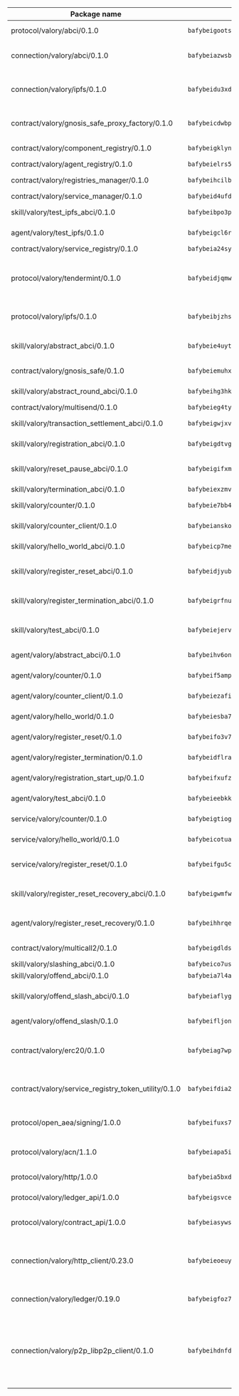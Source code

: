 | Package name                                                  | Package hash                                                  | Description                                                                                                                |
| ------------------------------------------------------------- | ------------------------------------------------------------- | -------------------------------------------------------------------------------------------------------------------------- |
| protocol/valory/abci/0.1.0                                    | `bafybeigootsvqpk6th5xpdtzanxum3earifrrezfyhylfrit7yvqdrtgpe` | A protocol for ABCI requests and responses.                                                                                |
| connection/valory/abci/0.1.0                                  | `bafybeiazwsbsqcj3k4dhsf6pvl3i45cxq4itchrkdmximdxmoyjmidrnha` | connection to wrap communication with an ABCI server.                                                                      |
| connection/valory/ipfs/0.1.0                                  | `bafybeidu3xd6rd5zysv2due2cnrc3sxx5vss2usxwaxxtxxuyha2kuhd3e` | A connection responsible for uploading and downloading files from IPFS.                                                    |
| contract/valory/gnosis_safe_proxy_factory/0.1.0               | `bafybeicdwbpjcvsqr3vpkfmp3shveapm6zyxfedpl65gzyzcbnyqjt46va` | Gnosis Safe proxy factory (GnosisSafeProxyFactory) contract                                                                |
| contract/valory/component_registry/0.1.0                      | `bafybeigklynwl3mfav5yt5zdkrqe6rukv4ygdhpdusk66ojt4jj7tunxcy` | Component registry contract                                                                                                |
| contract/valory/agent_registry/0.1.0                          | `bafybeielrs5qih3r6qhnily6x4h4j4j6kux6eqr546homow4c5ljgfyljq` | Agent registry contract                                                                                                    |
| contract/valory/registries_manager/0.1.0                      | `bafybeihcilb27ekgoplmc43iog2zrus63fufql4rly2umbuj573nu3zpg4` | Registries Manager contract                                                                                                |
| contract/valory/service_manager/0.1.0                         | `bafybeid4ufdirr3qaksk72iwnuzfelhzqwh7t3q56x2ixhzvwltte4yy5a` | Service Manager contract                                                                                                   |
| skill/valory/test_ipfs_abci/0.1.0                             | `bafybeibpo3p456qfxzonlldlhejlwltrvqnkrudqt6pyijskwqzsl6rrdi` | IPFS e2e testing application.                                                                                              |
| agent/valory/test_ipfs/0.1.0                                  | `bafybeigcl6rytwddo4pjujtxxg54zst6hy5kkp2wpjo4vct3uvkmbrbeqm` | Agent for testing the ABCI connection.                                                                                     |
| contract/valory/service_registry/0.1.0                        | `bafybeia24syaeq6quzonzjp4tw67kkjhxocr2diy7sxjnujgzurc3oub2a` | Service Registry contract                                                                                                  |
| protocol/valory/tendermint/0.1.0                              | `bafybeidjqmwvgi4rqgp65tbkhmi45fwn2odr5ecezw6q47hwitsgyw4jpa` | A protocol for communication between two AEAs to share tendermint configuration details.                                   |
| protocol/valory/ipfs/0.1.0                                    | `bafybeibjzhsengtxfofqpxy6syamplevp35obemwfp4c5lhag3v2bvgysa` | A protocol specification for IPFS requests and responses.                                                                  |
| skill/valory/abstract_abci/0.1.0                              | `bafybeie4uytgkedxh4656mdzfecoqeq6lvylg2btczkkkx3cxrqgvughc4` | The abci skill provides a template of an ABCI application.                                                                 |
| contract/valory/gnosis_safe/0.1.0                             | `bafybeiemuhxae7a5s6wc3qvkizeawauky6dkgswquuigkwbm655c344oqu` | Gnosis Safe (GnosisSafeL2) contract                                                                                        |
| skill/valory/abstract_round_abci/0.1.0                        | `bafybeihg3hkwbnaxabzrjnbnvd3apt26h23ylttghzgbf7phyxrcggplia` | abstract round-based ABCI application                                                                                      |
| contract/valory/multisend/0.1.0                               | `bafybeieg4tywd5lww2vygvpkilg3hcepa4rmhehjuamyvdf6vazt554v6u` | MultiSend contract                                                                                                         |
| skill/valory/transaction_settlement_abci/0.1.0                | `bafybeigwjxvqpdcfq2c2xxupwd2ahyrwvvzadjqlff4rfypae6cpc5dksu` | ABCI application for transaction settlement.                                                                               |
| skill/valory/registration_abci/0.1.0                          | `bafybeigdtvgrv6bxn7eaj6mk5yecupwyql6wd7o657tp56bjjqctkha3ne` | ABCI application for common apps.                                                                                          |
| skill/valory/reset_pause_abci/0.1.0                           | `bafybeigifxmuyaerxd54zrsfyozeuzrp3we5wrnlwpeukwoju5m7xw6ggy` | ABCI application for resetting and pausing app executions.                                                                 |
| skill/valory/termination_abci/0.1.0                           | `bafybeiexzmvqxeg35b6pzn2cqfna3eincp4scrw3zsgumrk6zyqxctnyku` | Termination skill.                                                                                                         |
| skill/valory/counter/0.1.0                                    | `bafybeie7bb4g7wpqhs5wlt6eidqhkx4qtfea6r6vzcr2577kmb2q2ysl5u` | The ABCI Counter application example.                                                                                      |
| skill/valory/counter_client/0.1.0                             | `bafybeianskoghhdffn4wqquup3rtziefq6jareutugb6a5zkbvuvctgk3i` | A client for the ABCI counter application.                                                                                 |
| skill/valory/hello_world_abci/0.1.0                           | `bafybeicp7medpwgbj2c4lskycyea4cpx4vau345ta3iouhgueknlnrejqu` | Hello World ABCI application.                                                                                              |
| skill/valory/register_reset_abci/0.1.0                        | `bafybeidjyub4zd33w2zvoiorztulpcrgkhnodevgsquoc2gobd2bfhdmhi` | ABCI application for dummy skill that registers and resets                                                                 |
| skill/valory/register_termination_abci/0.1.0                  | `bafybeigrfnum6n74dvmkkgo7exmmgpkvxfsbhqho4cdx5yw2lwyobiuap4` | ABCI application for dummy skill that registers and resets                                                                 |
| skill/valory/test_abci/0.1.0                                  | `bafybeiejervt2zv7iqh4rl7tvqhmfudhp7hftwncrmngax5lnszia67zby` | ABCI application for testing the ABCI connection.                                                                          |
| agent/valory/abstract_abci/0.1.0                              | `bafybeihv6on5csrpszjcvwo5zt332zf25vdfaoqjzvhihot5lthpcjaqhq` | The abstract ABCI AEA - for testing purposes only.                                                                         |
| agent/valory/counter/0.1.0                                    | `bafybeif5ampxopise5h3i3r7cpgvgdoqyfn7gzpnrl6dkkzdlnspj6dry4` | The ABCI Counter example as an AEA                                                                                         |
| agent/valory/counter_client/0.1.0                             | `bafybeiezafi5dsznblg73g7coubjk4gwkciwacohliythe7k4l2wiydfca` | The ABCI Counter example as an AEA                                                                                         |
| agent/valory/hello_world/0.1.0                                | `bafybeiesba74o7kyg7tbeyzfuoknifi5fkpluwrspvuyevnni43tz6e7mm` | Hello World ABCI example.                                                                                                  |
| agent/valory/register_reset/0.1.0                             | `bafybeifo3v7vyyytl2gs6dvljl7yw3cvlqlvcj47elmvik7fp7y65lj4f4` | Register reset to replicate Tendermint issue.                                                                              |
| agent/valory/register_termination/0.1.0                       | `bafybeidflracdcoq7gzpss7ns2juk26qpi46sox4rajcksnpikkrg2iiqy` | Register terminate to test the termination feature.                                                                        |
| agent/valory/registration_start_up/0.1.0                      | `bafybeifxufzu6ddcjmohhkiliybs6xkld347x3ku33i2htbgfkbm52yspq` | Registration start-up ABCI example.                                                                                        |
| agent/valory/test_abci/0.1.0                                  | `bafybeieebkkynrou2daftfqlfwgbrxrf4mul4hieqystzf54ahtrokrhkq` | Agent for testing the ABCI connection.                                                                                     |
| service/valory/counter/0.1.0                                  | `bafybeigtiogt75cezmgl3knaejg7lfos2bqa5bd6scpeoqv66xrlxsyb64` | A set of agents incrementing a counter                                                                                     |
| service/valory/hello_world/0.1.0                              | `bafybeicotuaogecvne6bun42ge2ihhpeeqmqhvv3vzgclmyspyqznwlhyy` | A simple demonstration of a simple ABCI application                                                                        |
| service/valory/register_reset/0.1.0                           | `bafybeifgu5cuemoszhp77vziw7zasax6qfo3mni57pqfcnkd6zzdcpycoe` | Test and debug tendermint reset mechanism.                                                                                 |
| skill/valory/register_reset_recovery_abci/0.1.0               | `bafybeigwmfwbfgj2trlf5fsemwkshsxxtmnawwaterrs6wcbprku6cffsy` | ABCI application for dummy skill that registers and resets                                                                 |
| agent/valory/register_reset_recovery/0.1.0                    | `bafybeihhrqe5jdlfsnd52ofnnoctedmqktqexmpc2gqdggzgnmapu6skgm` | Agent to showcase hard reset as a recovery mechanism.                                                                      |
| contract/valory/multicall2/0.1.0                              | `bafybeigdldsklrlwiz4qa76oadbo5digvk6ndjmh56pob4hc3mmpls7bw4` | The MakerDAO multicall2 contract.                                                                                          |
| skill/valory/slashing_abci/0.1.0                              | `bafybeico7usjnrxudfr3lmytmvzaxymmjsyxkw5wn5i2u4ohutilh3kwou` | Slashing skill.                                                                                                            |
| skill/valory/offend_abci/0.1.0                                | `bafybeia7l4aptn7jnzlkaz4h6mgf6wvn6yx524yxsi6xcgmvrf3w2l7wyy` | Offend ABCI application.                                                                                                   |
| skill/valory/offend_slash_abci/0.1.0                          | `bafybeiaflygcl3egoam3k5rhc5aq7oz6lbw4i4v2geibew6bsvxbjuj3z4` | ABCI application used in order to test the slashing abci                                                                   |
| agent/valory/offend_slash/0.1.0                               | `bafybeifljonzgdsaebllqrvf2233awxsqetzgotfnjxuzp4iv25ca5tlzm` | Offend and slash to test the slashing feature.                                                                             |
| contract/valory/erc20/0.1.0                                   | `bafybeiag7wpfri44bwrx26374mnxyglmwxod6gu37foqkvloqr7oeldlgu` | The scaffold contract scaffolds a contract to be implemented by the developer.                                             |
| contract/valory/service_registry_token_utility/0.1.0          | `bafybeifdia2y5546tvk6xzxeaqzf2n5n7dutj2hdzbgenxohaqhjtnjqm4` | The scaffold contract scaffolds a contract to be implemented by the developer.                                             |
| protocol/open_aea/signing/1.0.0                               | `bafybeifuxs7gdg2okbn7uofymenjlmnih2wxwkym44lsgwmklgwuckxm2m` | A protocol for communication between skills and decision maker.                                                            |
| protocol/valory/acn/1.1.0                                     | `bafybeiapa5ilsobggnspoqhspftwolrx52udrwmaxdxgrk26heuvl4oooa` | The protocol used for envelope delivery on the ACN.                                                                        |
| protocol/valory/http/1.0.0                                    | `bafybeia5bxdua2i6chw6pg47bvoljzcpuqxzy4rdrorbdmcbnwmnfdobtu` | A protocol for HTTP requests and responses.                                                                                |
| protocol/valory/ledger_api/1.0.0                              | `bafybeigsvceac33asd6ecbqev34meyyjwu3rangenv6xp5rkxyz4krvcby` | A protocol for ledger APIs requests and responses.                                                                         |
| protocol/valory/contract_api/1.0.0                            | `bafybeiasywsvax45qmugus5kxogejj66c5taen27h4voriodz7rgushtqa` | A protocol for contract APIs requests and responses.                                                                       |
| connection/valory/http_client/0.23.0                          | `bafybeieoeuy4brzimtnubmokwirhrx27ezls6cdnl5qik4rkykfle3nn2y` | The HTTP_client connection that wraps a web-based client connecting to a RESTful API specification.                        |
| connection/valory/ledger/0.19.0                               | `bafybeigfoz7d7si7s4jehvloq2zmiiocpbxcaathl3bxkyarxoerxq7g3a` | A connection to interact with any ledger API and contract API.                                                             |
| connection/valory/p2p_libp2p_client/0.1.0                     | `bafybeihdnfdth3qgltefgrem7xyi4b3ejzaz67xglm2hbma2rfvpl2annq` | The libp2p client connection implements a tcp connection to a running libp2p node as a traffic delegate to send/receive envelopes to/from agents in the DHT. |
